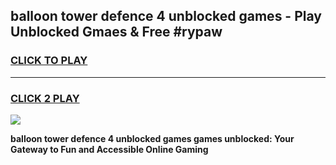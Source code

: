 
## balloon tower defence 4 unblocked games - Play Unblocked Gmaes & Free #rypaw
<h3>
<a href="https://news.freeplayer.one?title=balloon_tower_defence_4_unblocked_games&ref=03M">CLICK TO PLAY</a></h3>
<hr>

<h3>
<a href="https://news.freeplayer.one?title=balloon_tower_defence_4_unblocked_games&ref=03M">CLICK 2 PLAY</a>
  
</h3>

<a href="https://news.freeplayer.one?title=balloon_tower_defence_4_unblocked_games&ref=03M"><img src="https://clearcache.store/games.png"></a>


**balloon tower defence 4 unblocked games games unblocked: Your Gateway to Fun and Accessible Online Gaming**
